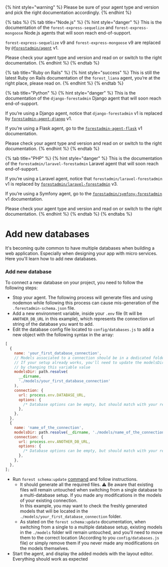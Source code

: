 {% hint style="warning" %}
Please be sure of your agent type and version and pick the right documentation accordingly.
{% endhint %}

{% tabs %}
{% tab title="Node.js" %}
{% hint style="danger" %}
This is the documentation of the `forest-express-sequelize` and `forest-express-mongoose` Node.js agents that will soon reach end-of-support.

`forest-express-sequelize` v9 and `forest-express-mongoose` v9 are replaced by [`@forestadmin/agent`](https://docs.forestadmin.com/developer-guide-agents-nodejs/) v1.

Please check your agent type and version and read on or switch to the right documentation.
{% endhint %}
{% endtab %}

{% tab title="Ruby on Rails" %}
{% hint style="success" %}
This is still the latest Ruby on Rails documentation of the `forest_liana` agent, you’re at the right place, please read on.
{% endhint %}
{% endtab %}

{% tab title="Python" %}
{% hint style="danger" %}
This is the documentation of the `django-forestadmin` Django agent that will soon reach end-of-support.

If you’re using a Django agent, notice that `django-forestadmin` v1 is replaced by [`forestadmin-agent-django`](https://docs.forestadmin.com/developer-guide-agents-python) v1.

If you’re using a Flask agent, go to the [`forestadmin-agent-flask`](https://docs.forestadmin.com/developer-guide-agents-python) v1 documentation.

Please check your agent type and version and read on or switch to the right documentation.
{% endhint %}
{% endtab %}

{% tab title="PHP" %}
{% hint style="danger" %}
This is the documentation of the `forestadmin/laravel-forestadmin` Laravel agent that will soon reach end-of-support.

If you’re using a Laravel agent, notice that `forestadmin/laravel-forestadmin` v1 is replaced by [`forestadmin/laravel-forestadmin`](https://docs.forestadmin.com/developer-guide-agents-php) v3.

If you’re using a Symfony agent, go to the [`forestadmin/symfony-forestadmin`](https://docs.forestadmin.com/developer-guide-agents-php) v1 documentation.

Please check your agent type and version and read on or switch to the right documentation.
{% endhint %}
{% endtab %}
{% endtabs %}

# Add new databases

It's becoming quite common to have multiple databases when building a web application. Especially when designing your app with micro services. Here you'll learn how to add new databases.

### Add new database

To connect a new database on your project, you need to follow the following steps:

- Stop your agent. The following process will generate files and using nodemon while following this process can cause mis-generation of the `.forestadmin-schema.json` file.
- Add a new environment variable, inside your `.env` file (It will be `ANOTHER_DB_URL` in this example), which represents the connection url string of the database you want to add.
- Edit the database config file located to `config/databases.js` to add a new object with the following syntax in the array:

```javascript
[
  {
    name: 'your_first_database_connection',
    // Models associated to a connection should be in a dedicated folder.
    // If your setup already works, you'll need to update the modelsDir associated to your existing connection
    // by changing this variable value
    modelsDir: path.resolve(
      __dirname,
      './models/your_first_database_connection'
    ),
    connection: {
      url: process.env.DATABASE_URL,
      options: {
        /* Database options can be empty, but should match with your requirements */
      },
    },
  },
  {
    name: 'name_of_the_connection',
    modelsDir: path.resolve(__dirname, './models/name_of_the_connection'),
    connection: {
      url: process.env.ANOTHER_DB_URL,
      options: {
        /* Database options can be empty, but should match with your requirements */
      },
    },
  },
];
```

- Run `forest schema:update` [command](../../reference-guide/models/#updating-your-models-automatically) and follow instructions.
  - It should generate all the required files. ⚠️ Be aware that existing files will remain untouched when switching from a single database to a multi-database setup. If you made any modifications in the models of your existing connection.\
    In this example, you may want to check the freshly generated models that will be located in the `./models/your_first_database_connection` folder.
  - As stated on the `forest schema:update` documentation, when switching from a single to a multiple database setup, existing models in the `./models` folder will remain untouched, and you'll need to move them to the correct location (According to you `config/databases.js` file) or simply remove them if you never made any modifications on the models themselves.
- Start the agent, and display the added models with the layout editor. Everything should work as expected
